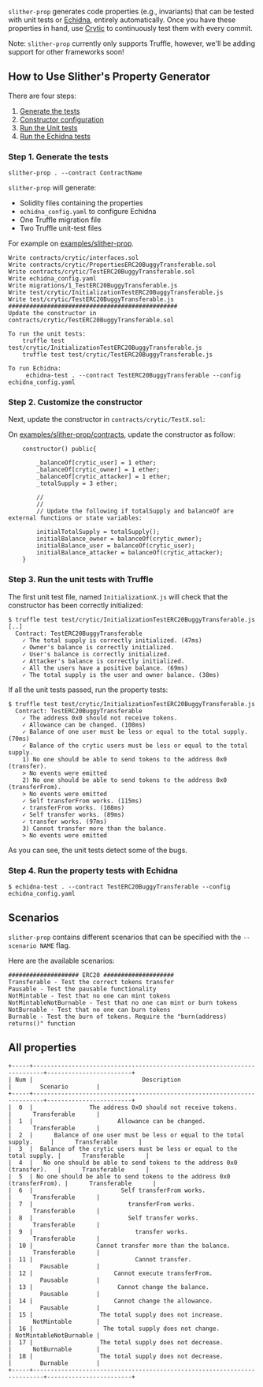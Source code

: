 `slither-prop` generates code properties (e.g., invariants) that can be tested with unit tests or [Echidna](https://github.com/crytic/echidna/), entirely automatically. Once you have these properties in hand, use [Crytic](https://crytic.io/) to continuously test them with every commit.

Note: `slither-prop` currently only supports Truffle, however, we'll be adding support for other frameworks soon!

## How to Use Slither's Property Generator

There are four steps:

1. [Generate the tests](#step-1-generate-the-tests)
1. [Constructor configuration](#step-2-customize-the-constructor)
1. [Run the Unit tests](#step-3-run-the-unit-tests-with-truffle)
1. [Run the Echidna tests](#step-4-run-the-property-tests-with-echidna)

### Step 1. Generate the tests

```
slither-prop . --contract ContractName
```

`slither-prop` will generate:

- Solidity files containing the properties
- `echidna_config.yaml` to configure Echidna
- One Truffle migration file
- Two Truffle unit-test files

For example on [examples/slither-prop](https://github.com/crytic/slither/tree/9623a2781faa4e7759f06d2e8c4adcd45078af69/examples/slither-prop).
```
Write contracts/crytic/interfaces.sol
Write contracts/crytic/PropertiesERC20BuggyTransferable.sol
Write contracts/crytic/TestERC20BuggyTransferable.sol
Write echidna_config.yaml
Write migrations/1_TestERC20BuggyTransferable.js
Write test/crytic/InitializationTestERC20BuggyTransferable.js
Write test/crytic/TestERC20BuggyTransferable.js
################################################
Update the constructor in contracts/crytic/TestERC20BuggyTransferable.sol

To run the unit tests:
	truffle test test/crytic/InitializationTestERC20BuggyTransferable.js
	truffle test test/crytic/TestERC20BuggyTransferable.js

To run Echidna:
	 echidna-test . --contract TestERC20BuggyTransferable --config echidna_config.yaml
```

### Step 2. Customize the constructor

Next, update the constructor in `contracts/crytic/TestX.sol`:

On [examples/slither-prop/contracts](https://github.com/crytic/slither/tree/9623a2781faa4e7759f06d2e8c4adcd45078af69/examples/slither-prop), update the constructor as follow:

```solidity
	constructor() public{

		_balanceOf[crytic_user] = 1 ether;
		_balanceOf[crytic_owner] = 1 ether;
		_balanceOf[crytic_attacker] = 1 ether;
		_totalSupply = 3 ether;

		// 
		// 
		// Update the following if totalSupply and balanceOf are external functions or state variables:

		initialTotalSupply = totalSupply();
		initialBalance_owner = balanceOf(crytic_owner);
		initialBalance_user = balanceOf(crytic_user);
		initialBalance_attacker = balanceOf(crytic_attacker);
	}
```

### Step 3. Run the unit tests with Truffle

The first unit test file, named `InitializationX.js` will check that the constructor has been correctly initialized:

```
$ truffle test test/crytic/InitializationTestERC20BuggyTransferable.js
[..]
  Contract: TestERC20BuggyTransferable
    ✓ The total supply is correctly initialized. (47ms)
    ✓ Owner's balance is correctly initialized.
    ✓ User's balance is correctly initialized.
    ✓ Attacker's balance is correctly initialized.
    ✓ All the users have a positive balance. (69ms)
    ✓ The total supply is the user and owner balance. (38ms)

```

If all the unit tests passed, run the property tests:
```
$ truffle test test/crytic/InitializationTestERC20BuggyTransferable.js
  Contract: TestERC20BuggyTransferable
    ✓ The address 0x0 should not receive tokens.
    ✓ Allowance can be changed. (108ms)
    ✓ Balance of one user must be less or equal to the total supply. (70ms)
    ✓ Balance of the crytic users must be less or equal to the total supply.
    1) No one should be able to send tokens to the address 0x0 (transfer).
    > No events were emitted
    2) No one should be able to send tokens to the address 0x0 (transferFrom).
    > No events were emitted
    ✓ Self transferFrom works. (115ms)
    ✓ transferFrom works. (108ms)
    ✓ Self transfer works. (89ms)
    ✓ transfer works. (97ms)
    3) Cannot transfer more than the balance.
    > No events were emitted

```

As you can see, the unit tests detect some of the bugs.

### Step 4. Run the property tests with Echidna

```
$ echidna-test . --contract TestERC20BuggyTransferable --config echidna_config.yaml
```

## Scenarios

`slither-prop` contains different scenarios that can be specified with the `--scenario NAME` flag.

Here are the available scenarios:
```
#################### ERC20 ####################
Transferable - Test the correct tokens transfer
Pausable - Test the pausable functionality
NotMintable - Test that no one can mint tokens
NotMintableNotBurnable - Test that no one can mint or burn tokens
NotBurnable - Test that no one can burn tokens
Burnable - Test the burn of tokens. Require the "burn(address) returns()" function
``` 

## All properties
```
+-----+-------------------------------------------------------------------------+------------------------+
| Num |                               Description                               |        Scenario        |
+-----+-------------------------------------------------------------------------+------------------------+
|  0  |                The address 0x0 should not receive tokens.               |      Transferable      |
|  1  |                        Allowance can be changed.                        |      Transferable      |
|  2  |      Balance of one user must be less or equal to the total supply.     |      Transferable      |
|  3  |  Balance of the crytic users must be less or equal to the total supply. |      Transferable      |
|  4  |   No one should be able to send tokens to the address 0x0 (transfer).   |      Transferable      |
|  5  | No one should be able to send tokens to the address 0x0 (transferFrom). |      Transferable      |
|  6  |                         Self transferFrom works.                        |      Transferable      |
|  7  |                           transferFrom works.                           |      Transferable      |
|  8  |                           Self transfer works.                          |      Transferable      |
|  9  |                             transfer works.                             |      Transferable      |
|  10 |                  Cannot transfer more than the balance.                 |      Transferable      |
|  11 |                             Cannot transfer.                            |        Pausable        |
|  12 |                       Cannot execute transferFrom.                      |        Pausable        |
|  13 |                        Cannot change the balance.                       |        Pausable        |
|  14 |                       Cannot change the allowance.                      |        Pausable        |
|  15 |                   The total supply does not increase.                   |      NotMintable       |
|  16 |                    The total supply does not change.                    | NotMintableNotBurnable |
|  17 |                   The total supply does not decrease.                   |      NotBurnable       |
|  18 |                   The total supply does not decrease.                   |        Burnable        |
+-----+-------------------------------------------------------------------------+------------------------+
```